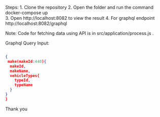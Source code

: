 ﻿Steps:
    1. Clone the repository
    2. Open the folder and run the command docker-compose up  
    3. Open http://localhost:8082 to view the result
    4. For graphql endpoint http://localhost:8082/graphql

Note: Code for fetching data using API is in src/application/process.js . 


Graphql Query Input: 
```json

{
 make(makeId:440){
  makeId,
  makeName,
  vehicleTypes{
    typeId,
    typeName
  }
} 
}

```

Thank you
